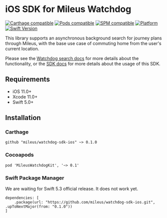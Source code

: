 # iOS SDK for Mileus Watchdog

[![Carthage compatible](https://img.shields.io/badge/Carthage-compatible-4BC51D.svg?style=flat)](https://github.com/Carthage/Carthage)
[![Pods compatible](https://img.shields.io/cocoapods/v/MileusWatchdogKit.svg?style=flat)](https://cocoapods.org/pods/MileusKit)
[![SPM compatible](https://img.shields.io/badge/SPM-supported-DE5C43.svg?style=flat)](https://swift.org/package-manager)
[![Platform](https://img.shields.io/cocoapods/p/LFAlertController.svg?style=flat)](https://github.com/skoumalcz)
[![Swift Version](https://img.shields.io/badge/swift-5.1-orange.svg)](https://swift.org/)

This library supports an asynchronous background search for journey plans through Mileus, with the base use case of commuting home from the user's current location.

Please see the [Watchdog search docs](https://docs.mileus.com/watchdog-search/) for more details about the functionality, or the [SDK docs](https://docs.mileus.com/watchdog-search/frontend-integration/sdk/ios/) for more details about the usage of this SDK.

## Requirements

* iOS 11.0+
* Xcode 11.0+
* Swift 5.0+

## Installation

### Carthage

```
github "mileus/watchdog-sdk-ios" ~> 0.1.0
```

### Cocoapods

```
pod 'MileusWatchdogKit', '~> 0.1'
```

### Swift Package Manager
We are waiting for Swift 5.3 official release. It does not work yet.

```
dependencies: [
    .package(url: "https://github.com/mileus/watchdog-sdk-ios.git", .upToNextMajor(from: "0.1.0"))
]
```
